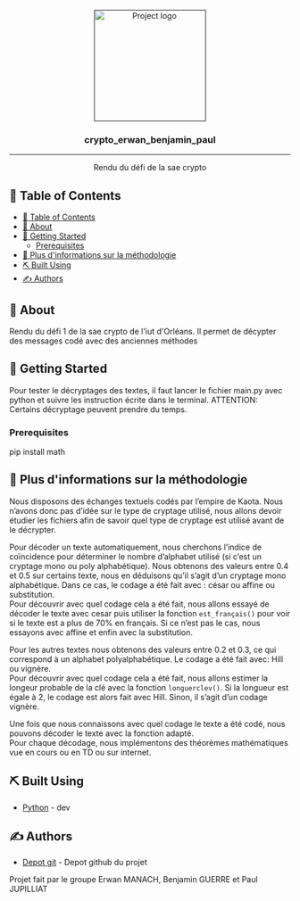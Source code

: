 <p align="center">
  <a href="" rel="noopener">
 <img width=200px height=200px src="https://i.imgur.com/6wj0hh6.jpg" alt="Project logo"></a>
</p>

<h3 align="center">crypto_erwan_benjamin_paul
</h3>

---

<p align="center"> Rendu du défi de la sae crypto
    <br> 
</p>

## 📝 Table of Contents

- [📝 Table of Contents](#-table-of-contents)
- [🧐 About <a name = "about"></a>](#-about-)
- [🏁 Getting Started <a name = "getting_started"></a>](#-getting-started-)
  - [Prerequisites](#prerequisites)
- [🎈 Plus d'informations sur la méthodologie <a name="usage"></a>](#-plus-dinformations-sur-la-méthodologie-)
- [⛏️ Built Using <a name = "built_using"></a>](#️-built-using-)
- [✍️ Authors <a name = "authors"></a>](#️-authors-)

## 🧐 About <a name = "about"></a>
Rendu du défi 1 de la sae crypto de l'iut d'Orléans. Il permet de décypter des messages codé avec des anciennes méthodes

## 🏁 Getting Started <a name = "getting_started"></a>

Pour tester le décryptages des textes, il faut lancer le fichier main.py avec python et suivre les instruction écrite dans le terminal.
ATTENTION: Certains décryptage peuvent prendre du temps.

### Prerequisites

pip install math

## 🎈 Plus d'informations sur la méthodologie <a name="usage"></a>

Nous disposons des échanges textuels codés par l’empire de Kaota.
Nous n’avons donc pas d’idée sur le type de cryptage utilisé, nous allons devoir étudier les fichiers afin de savoir quel type de cryptage est utilisé avant de le décrypter.

Pour décoder un texte automatiquement, nous cherchons l’indice de coïncidence pour déterminer le nombre d’alphabet utilisé (si c’est un cryptage mono ou poly alphabétique).
Nous obtenons des valeurs entre 0.4 et 0.5 sur certains texte, nous en déduisons qu’il s’agit d’un cryptage mono alphabétique. Dans ce cas, le codage a été fait avec : césar ou affine ou substitution.  
Pour découvrir avec quel codage cela a été fait, nous allons essayé de décoder le texte avec cesar puis utiliser la fonction  `est_français()` pour voir si le texte est a plus de 70% en français. Si ce n’est pas le cas, nous essayons avec affine et enfin avec la substitution.

Pour les autres textes nous obtenons des valeurs entre 0.2 et 0.3, ce qui correspond à un alphabet polyalphabétique. Le codage a été fait avec:  Hill ou vignère.  
Pour découvrir avec quel codage cela a été fait, nous allons estimer la longeur probable de la clé avec la fonction `longuerclev()`. Si la longueur est égale à 2, le codage est alors fait avec Hill. Sinon, il s’agit d’un codage vignère.  

Une fois que nous connaissons avec quel codage le texte a été codé, nous pouvons décoder le texte avec la fonction adapté.   
Pour chaque décodage, nous implémentons des théorèmes mathématiques vue en cours ou en TD ou sur internet.

## ⛏️ Built Using <a name = "built_using"></a>

- [Python](https://www.python.org) - dev

## ✍️ Authors <a name = "authors"></a>

- [Depot git](https://github.com/BenGuerre/crypto_erwan_benjamin_paul) - Depot github du projet

Projet fait par le groupe Erwan MANACH, Benjamin GUERRE et Paul JUPILLIAT
